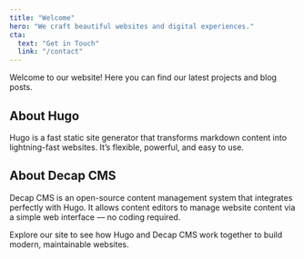 ```yaml
---
title: "Welcome"
hero: "We craft beautiful websites and digital experiences."
cta:
  text: "Get in Touch"
  link: "/contact"
---
```


Welcome to our website! Here you can find our latest projects and blog posts.

## About Hugo

Hugo is a fast static site generator that transforms markdown content into lightning-fast websites. It’s flexible, powerful, and easy to use.

## About Decap CMS

Decap CMS is an open-source content management system that integrates perfectly with Hugo. It allows content editors to manage website content via a simple web interface — no coding required.

Explore our site to see how Hugo and Decap CMS work together to build modern, maintainable websites.
